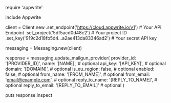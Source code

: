 require 'appwrite'

include Appwrite

client = Client.new
    .set_endpoint('https://cloud.appwrite.io/v1') # Your API Endpoint
    .set_project('5df5acd0d48c2') # Your project ID
    .set_key('919c2d18fb5d4...a2ae413da83346ad2') # Your secret API key

messaging = Messaging.new(client)

response = messaging.update_mailgun_provider(
    provider_id: '[PROVIDER_ID]',
    name: '[NAME]', # optional
    api_key: '[API_KEY]', # optional
    domain: '[DOMAIN]', # optional
    is_eu_region: false, # optional
    enabled: false, # optional
    from_name: '[FROM_NAME]', # optional
    from_email: 'email@example.com', # optional
    reply_to_name: '[REPLY_TO_NAME]', # optional
    reply_to_email: '[REPLY_TO_EMAIL]' # optional
)

puts response.inspect
